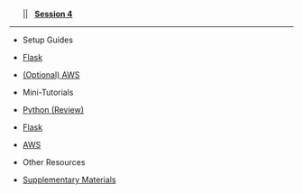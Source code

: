 <!-- docs/_sidebar.md -->

&nbsp;&nbsp;&nbsp;<a href="#/?id=demystifying-programming-dp"><i class="fas fa-home"></i></a>&nbsp;&nbsp;&nbsp;||&nbsp;&nbsp;&nbsp;<a href="#/session4/session4"><span class="fa-stack"><strong class="fa-stack-xs">Session&nbsp;4</strong></span></a><hr>  



* Setup Guides    

* [Flask](/session4/setup_flask.md)
* [(Optional) AWS](/session4/setup_aws.md)  



* Mini-Tutorials  

* [Python (Review)](/session3/tutorial_python_partII.md)
* [Flask](/session4/tutorial_flask.md)
* [AWS](/session4/tutorial_aws.md)


* Other Resources  

* [Supplementary Materials](/session4/supplementary_materials.md)